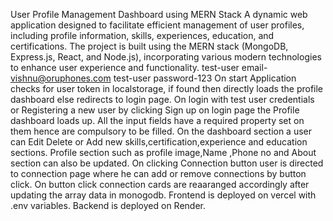 User Profile Management Dashboard using MERN Stack
A dynamic web application designed to facilitate efficient management of user profiles, including profile information, skills, experiences, education, and certifications. The project is built using the MERN stack (MongoDB, Express.js, React, and Node.js), incorporating various modern technologies to enhance user experience and functionality.
test-user email- vishnu@oruphones.com
test-user password-123
On start Application checks for user token in localstorage, if found then directly loads the profile dashboard else redirects to login page.
On login  with test user credentials or Registering a new user by clicking Sign up on login page the Profile dashboard loads up.
All the input fields have a required property set on them hence are compulsory to be filled.
On the dashboard section a user can Edit Delete or Add new skills,certification,experience and education sections.
Profile section such as profile image,Name ,Phone no and About section can also be updated.
On clicking Connection button user is directed to connection page where he can add or remove connections by button click.
On button click connection cards are reaaranged accordingly after updating the array data in monogodb.
Frontend is deployed on vercel with .env variables.
Backend is deployed on Render.
